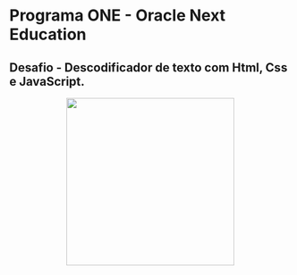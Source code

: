 # Programa ONE - Oracle Next Education

##  Desafio - Descodificador de texto com Html, Css e JavaScript.

<div align="center">
<img src="https://github.com/YanOckoski/Descodificador-de-Texto-programa-one/blob/main/imagens/badge.png?raw=true" width="300px" />
</div>
